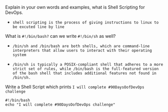 Explain in your own words and examples, what is Shell Scripting for DevOps.
- ```shell scripting is the process of giving instructions to linux to be excuted line by line``` 
 
 What is `#!/bin/bash?` can we write `#!/bin/sh` as well?
 - ```/bin/sh and /bin/bash are both shells, which are command-line interpreters that allow users to interact with their operating system```

 - ```/bin/sh is typically a POSIX-compliant shell that adheres to a more strict set of rules, while /bin/bash is the full-featured version of the bash shell that includes additional features not found in /bin/sh.``` 

Write a Shell Script which prints `I will complete #90DaysOofDevOps challenge`
```` 
#!/bin/bash
echo "I will complete #90DaysOofDevOps challenge"
````
